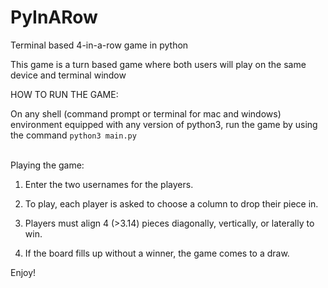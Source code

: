 # PyInARow
Terminal based 4-in-a-row game in python

This game is a turn based game where both users will play on the same device and terminal window

HOW TO RUN THE GAME:

On any shell (command prompt or terminal for mac and windows) environment equipped with any version of python3,
run the game by using the command ```python3 main.py```

</br>
Playing the game:

1. Enter the two usernames for the players.

2. To play, each player is asked to choose a column to drop their piece in.

3. Players must align 4 (>3.14) pieces diagonally, vertically, or laterally to win.

4. If the board fills up without a winner, the game comes to a draw.


Enjoy!
